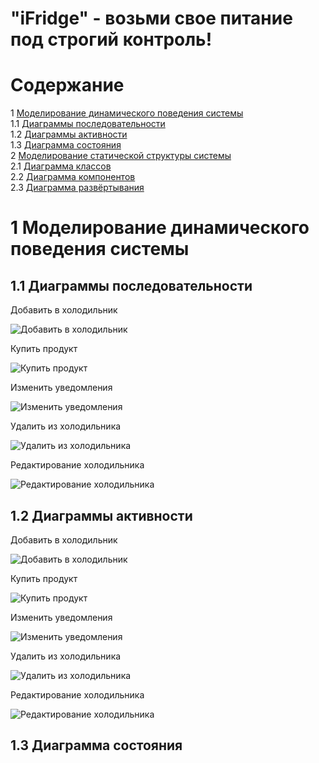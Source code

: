 # "iFridge" - возьми свое питание под строгий контроль!

# Содержание
1 [Моделирование динамического поведения системы](#intro)  
1.1 [Диаграммы последовательности](#sequence)  
1.2 [Диаграммы активности](#activity)  
1.3 [Диаграмма состояния](#state)  
2 [Моделирование статической структуры системы](#model)  
2.1 [Диаграмма классов](#class)  
2.2 [Диаграмма компонентов](#components)  
2.3 [Диаграмма развёртывания](#deployment)  

<a name="intro"/>

# 1 Моделирование динамического поведения системы

<a name="sequence"/>

## 1.1 Диаграммы последовательности

Добавить в холодильник

![Добавить в холодильник](/addtofridge.png)  

Купить продукт

![Купить продукт](/buyproduct.png)  

Изменить уведомления

![Изменить уведомления](/changenotifications.png)  

Удалить из холодильника

![Удалить из холодильника](/deletefromfridge.png)  

Редактирование холодильника

![Редактирование холодильника](/editinfridge.png)  

<a name="activity"/>

## 1.2 Диаграммы активности

Добавить в холодильник

![Добавить в холодильник](/Images/addtofridge.png)

Купить продукт

![Купить продукт](/Images/buyproduct.png)

Изменить уведомления

![Изменить уведомления](/Images/changenotifications.png)

Удалить из холодильника

![Удалить из холодильника](/Images/deletefromfridge.png)

Редактирование холодильника

![Редактирование холодильника](/Images/editinfridge.png)

<a name="state"/>

## 1.3 Диаграмма состояния


